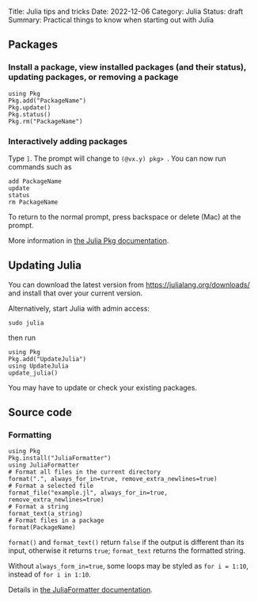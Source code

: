 Title: Julia tips and tricks
Date: 2022-12-06
Category: Julia
Status: draft
Summary: Practical things to know when starting out with Julia


## Packages

### Install a package, view installed packages (and their status), updating packages, or removing a package

```
using Pkg
Pkg.add("PackageName")
Pkg.update()
Pkg.status()
Pkg.rm("PackageName")
```

### Interactively adding packages

Type `]`. The prompt will change to `(@vx.y) pkg> `. You can now run commands such as
```
add PackageName
update
status
rm PackageName
```

To return to the normal prompt, press backspace or delete (Mac) at the prompt.

More information in [the Julia Pkg documentation](https://docs.julialang.org/en/v1/stdlib/Pkg/).

## Updating Julia

You can download the latest version from https://julialang.org/downloads/ and install that over your current version.

Alternatively, start Julia with admin access:
```
sudo julia
```

then run
```
using Pkg
Pkg.add("UpdateJulia")
using UpdateJulia
update_julia()
```

You may have to update or check your existing packages.


## Source code

### Formatting

```
using Pkg
Pkg.install("JuliaFormatter")
using JuliaFormatter
# Format all files in the current directory
format(".", always_for_in=true, remove_extra_newlines=true)
# Format a selected file
format_file("example.jl", always_for_in=true, remove_extra_newlines=true)
# Format a string
format_text(a_string)
# Format files in a package
format(PackageName)
```

`format()` and `format_text()` return `false` if the output is different than its input, otherwise it returns `true`; `format_text` returns the formatted string.

Without `always_form_in=true`, some loops may be styled as `for i = 1:10`, instead of `for i in 1:10`.

Details in [the JuliaFormatter documentation](https://domluna.github.io/JuliaFormatter.jl/dev/).
